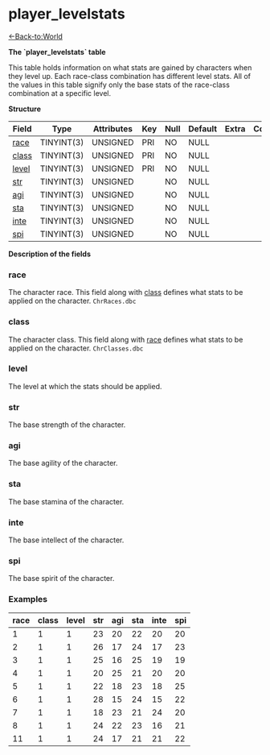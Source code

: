 # player\_levelstats

[<-Back-to:World](database-world.md)

**The \`player\_levelstats\` table**

This table holds information on what stats are gained by characters when they level up. Each race-class combination has different level stats. All of the values in this table signify only the base stats of the race-class combination at a specific level.

**Structure**

| Field      | Type       | Attributes | Key | Null | Default | Extra | Comment |
|------------|------------|------------|-----|------|---------|-------|---------|
| [race][1]  | TINYINT(3) | UNSIGNED   | PRI | NO   | NULL    |       |         |
| [class][2] | TINYINT(3) | UNSIGNED   | PRI | NO   | NULL    |       |         |
| [level][3] | TINYINT(3) | UNSIGNED   | PRI | NO   | NULL    |       |         |
| [str][4]   | TINYINT(3) | UNSIGNED   |     | NO   | NULL    |       |         |
| [agi][5]   | TINYINT(3) | UNSIGNED   |     | NO   | NULL    |       |         |
| [sta][6]   | TINYINT(3) | UNSIGNED   |     | NO   | NULL    |       |         |
| [inte][7]  | TINYINT(3) | UNSIGNED   |     | NO   | NULL    |       |         |
| [spi][8]   | TINYINT(3) | UNSIGNED   |     | NO   | NULL    |       |         |

[1]: #race
[2]: #class
[3]: #level
[4]: #str
[5]: #agi
[6]: #sta
[7]: #inte
[8]: #spi

**Description of the fields**

### race

The character race. This field along with [class](#player_levelstats-class) defines what stats to be applied on the character.
`ChrRaces.dbc`

### class

The character class. This field along with [race](#player_levelstats-race) defines what stats to be applied on the character.
`ChrClasses.dbc`

### level

The level at which the stats should be applied.

### str

The base strength of the character.

### agi

The base agility of the character.

### sta

The base stamina of the character.

### inte

The base intellect of the character.

### spi

The base spirit of the character.

### Examples

| race | class | level | str | agi | sta | inte | spi |
|------|-------|-------|-----|-----|-----|------|-----|
| 1    | 1     | 1     | 23  | 20  | 22  | 20   | 20  |
| 2    | 1     | 1     | 26  | 17  | 24  | 17   | 23  |
| 3    | 1     | 1     | 25  | 16  | 25  | 19   | 19  |
| 4    | 1     | 1     | 20  | 25  | 21  | 20   | 20  |
| 5    | 1     | 1     | 22  | 18  | 23  | 18   | 25  |
| 6    | 1     | 1     | 28  | 15  | 24  | 15   | 22  |
| 7    | 1     | 1     | 18  | 23  | 21  | 24   | 20  |
| 8    | 1     | 1     | 24  | 22  | 23  | 16   | 21  |
| 11   | 1     | 1     | 24  | 17  | 21  | 21   | 22  |
